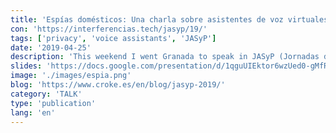 ```yaml
---
title: 'Espías domésticos: Una charla sobre asistentes de voz virtuales'
con: 'https://interferencias.tech/jasyp/19/'
tags: ['privacy', 'voice assistants', 'JASyP']
date: '2019-04-25'
description: 'This weekend I went Granada to speak in JASyP (Jornadas de Anonimato, Seguridad y Privacidad) about Virtual Voice Assistants. If you are near Granada or yo are curious about security and privacy, I recommend you to contact with the organization behind this event, @inter_ferencias.'
slides: 'https://docs.google.com/presentation/d/1qguUIEktor6wzUed0-gMfRtfOTAUK1QzwtI2StDeZQU/edit?usp=sharing'
image: './images/espia.png'
blog: 'https://www.croke.es/en/blog/jasyp-2019/'
category: 'TALK'
type: 'publication'
lang: 'en'
---
```

